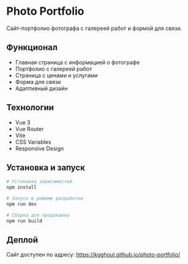 # Photo Portfolio

Сайт-портфолио фотографа с галереей работ и формой для связи.

## Функционал

- Главная страница с информацией о фотографе
- Портфолио с галереей работ
- Страница с ценами и услугами
- Форма для связи
- Адаптивный дизайн

## Технологии

- Vue 3
- Vue Router
- Vite
- CSS Variables
- Responsive Design

## Установка и запуск

```bash
# Установка зависимостей
npm install

# Запуск в режиме разработки
npm run dev

# Сборка для продакшена
npm run build
```

## Деплой

Сайт доступен по адресу: https://kgghoul.github.io/photo-portfolio/
